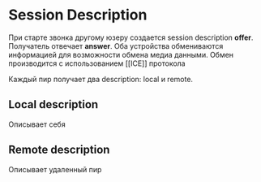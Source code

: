 # Session Description

При старте звонка другому юзеру создается session description **offer**. Получатель отвечает **answer**. Оба устройства обмениваются информацией для возможности обмена медиа данными. Обмен производится с использованием [[ICE]] протокола

Каждый пир получает два description: local и remote. 

## Local description
Описывает себя

## Remote description
Описывает удаленный пир
